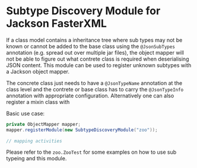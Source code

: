 # Subtype Discovery Module for Jackson FasterXML

If a class model contains a inheritance tree where sub types may not be known or cannot be added to the base class using the `@JsonSubTypes` annotation (e.g. spread out over multiple jar files), the object mapper will not be able to figure out what contrete class is required when deserialising JSON content. This module can be used to register unknown subtypes with a Jackson object mapper.

The concrete class just needs to have a `@JsonTypeName` annotation at the class level and the contrete or base class has to carry the `@JsonTypeInfo` annotation with appropriate configuration. Alternatively one can also register a mixin class with  

Basic use case:

```java
private ObjectMapper mapper;
mapper.registerModule(new SubtypeDiscoveryModule("zoo"));
  
// mapping activities
```

Please refer to the `zoo.ZooTest` for some examples on how to use sub typeing and this module.